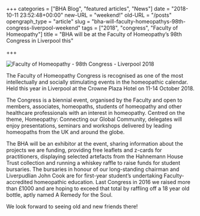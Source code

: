 +++
categories = ["BHA Blog", "featured articles", "News"]
date = "2018-10-11 23:52:48+00:00"
new-URL = "weekend!"
old-URL = "/posts"
opengraph_type = "article"
slug = "bha-will-faculty-homeopathys-98th-congress-liverpool-weekend"
tags = ["2018", "congress", "Faculty of Homeopathy"]
title = "BHA will be at the Faculty of Homeopathy’s 98th Congress in Liverpool this"

+++

![Faculty of Homeopathy - 98th Congress - Liverpool 2018](https://res.cloudinary.com/homeopathyuk/v1557403245/bha/Faculty-of-Homeopathy-Liverpool-Congress-2018-Banner.jpg)

The Faculty of Homeopathy Congress is recognised as one of the most intellectually and socially stimulating events in the homeopathic calendar. Held this year in Liverpool at the Crowne Plaza Hotel on 11-14 October 2018.

The Congress is a biennial event, organised by the Faculty and open to members, associates, homeopaths, students of homeopathy and other healthcare professionals with an interest in homeopathy. Centred on the theme, Homeopathy: Connecting our Global Community, delegates will enjoy presentations, seminars and workshops delivered by leading homeopaths from the UK and around the globe.

The BHA will be an exhibitor at the event, sharing information about the projects we are funding, providing free leaflets and z-cards for practitioners, displaying selected artefacts from the Hahnemann House Trust collection and running a whiskey raffle to raise funds for student bursaries. The bursaries in honour of our long-standing chairman and Liverpudlian John Cook are for first-year student’s undertaking Faculty-accredited homeopathic education. Last Congress in 2016 we raised more than £1000 and are hoping to exceed that total by raffling off a 18 year old bottle, aptly named A Remedy for the Soul.

We look forward to seeing old and new friends there!
